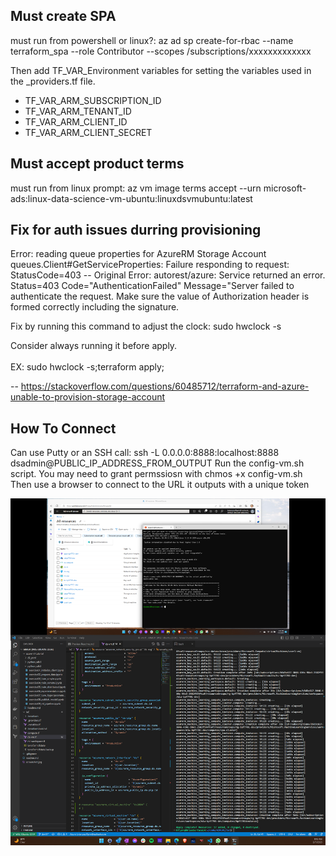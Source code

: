 ## Must create SPA
must run from powershell or linux?:
az ad sp create-for-rbac --name terraform_spa --role Contributor --scopes /subscriptions/xxxxxxxxxxxxx

Then add TF_VAR_Environment variables for setting the variables used in the _providers.tf file.

<ul>
<li>TF_VAR_ARM_SUBSCRIPTION_ID
<li>TF_VAR_ARM_TENANT_ID
<li>TF_VAR_ARM_CLIENT_ID
<li>TF_VAR_ARM_CLIENT_SECRET
</ul>

## Must accept product terms
must run from linux prompt: az vm image terms accept --urn microsoft-ads:linux-data-science-vm-ubuntu:linuxdsvmubuntu:latest

## Fix for auth issues durring provisioning
Error: reading queue properties for AzureRM Storage Account 
queues.Client#GetServiceProperties: Failure responding to request: 
StatusCode=403 -- Original Error: autorest/azure: Service returned an error. 
Status=403 Code="AuthenticationFailed" Message="Server failed to authenticate the request.
 Make sure the value of Authorization header is formed correctly including the signature.

Fix by running this command to adjust the clock: sudo hwclock -s

Consider always running it before apply.<br/>
<br/>
EX: sudo hwclock -s;terraform apply;

-- https://stackoverflow.com/questions/60485712/terraform-and-azure-unable-to-provision-storage-account

## How To Connect
Can use Putty or an SSH call: ssh -L 0.0.0.0:8888:localhost:8888 dsadmin@PUBLIC_IP_ADDRESS_FROM_OUTPUT
Run the config-vm.sh script.  You may need to grant permssiosn with chmos +x config-vm.sh
Then use a browser to connect to the URL it outputs with a unique token

![screenshot](aiml01work.png)

